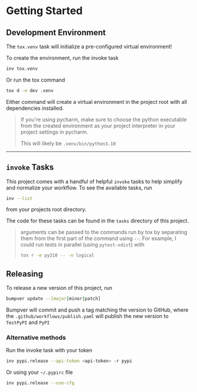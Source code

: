 # Getting Started

## Development Environment
The `tox.venv` task will initialize a pre-configured virtual environment!

To create the environment, run the invoke task
```bash
inv tox.venv
```

Or run the tox command
```bash
tox d -e dev .venv
```

Either command will create a virtual environment in the project root with all dependencies 
installed.


> If you're using pycharm, make sure to choose the python executable from the created 
environment as your project interpreter in your project settings in pycharm.
> 
> This will likely be `.venv/bin/python3.10` 

---

##  `invoke` Tasks
This project comes with a handful of helpful `invoke` tasks to help simplify and 
normalize your workflow. To see the available tasks, run 
```bash
inv --list
```
from your projects root directory.

The code for these tasks can be found in the `tasks` directory of this project.

>arguments can be passed to the commands run by tox by separating them from the first 
> part of the command using `--`. For example, I could run tests in parallel (using 
> `pytest-xdist`) with
> ```bash
> tox r -e py310 -- -n logical
> ```



## Releasing
To release a new version of this project, run 

```bash
bumpver update --[major|minor|patch] 
```

Bumpver will commit and push a tag matching the version to GitHub, where the 
`.github/workflows/publish.yaml` will publish the new version to `TestPyPI` and `PyPI`

### Alternative methods

Run the invoke task with your token
```bash
inv pypi.release --api-token <api-token> -r pypi
```

Or using your `~/.pypirc` file
```bash
inv pypi.release --use-cfg
```

